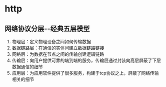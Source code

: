 # http

## 网络协议分层--经典五层模型
1. 物理层：定义物理设备之间如何传输数据
2. 数据链路层：在通信的实体间建立数据链路链接
3. 网络层：为数据在节点之间的传输创建逻辑链路
4. 传输层：向用户提供可靠的端到端的服务，传输层通过封装向高层屏蔽了下层数据通信的细节
5. 应用层：为应用软件提供了很多服务，构建于tcp协议之上，屏蔽了网络传输相关的细节
